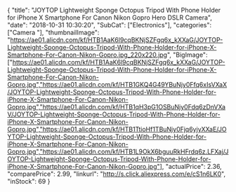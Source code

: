 {
	"title": "JOYTOP  Lightweight Sponge Octopus Tripod With Phone Holder for iPhone X Smartphone For Canon Nikon Gopro Hero DSLR Camera",
	"date": "2018-10-31 10:30:20",
	"SubCat": ["Electronics"],
	"categories": ["Camera "],
	"thumbnailImage": "https://ae01.alicdn.com/kf/HTB1AaK6l9cqBKNjSZFgq6x_kXXaG/JOYTOP-Lightweight-Sponge-Octopus-Tripod-With-Phone-Holder-for-iPhone-X-Smartphone-For-Canon-Nikon-Gopro.jpg_220x220.jpg",
	"BigImage": ["https://ae01.alicdn.com/kf/HTB1AaK6l9cqBKNjSZFgq6x_kXXaG/JOYTOP-Lightweight-Sponge-Octopus-Tripod-With-Phone-Holder-for-iPhone-X-Smartphone-For-Canon-Nikon-Gopro.jpg","https://ae01.alicdn.com/kf/HTB1GKQ4G49YBuNjy0Ffq6xIsVXaX/JOYTOP-Lightweight-Sponge-Octopus-Tripod-With-Phone-Holder-for-iPhone-X-Smartphone-For-Canon-Nikon-Gopro.jpg","https://ae01.alicdn.com/kf/HTB1qH3pG1OSBuNjy0Fdq6zDnVXaV/JOYTOP-Lightweight-Sponge-Octopus-Tripod-With-Phone-Holder-for-iPhone-X-Smartphone-For-Canon-Nikon-Gopro.jpg","https://ae01.alicdn.com/kf/HTB1TtioHf1TBuNjy0Fjq6yjyXXaE/JOYTOP-Lightweight-Sponge-Octopus-Tripod-With-Phone-Holder-for-iPhone-X-Smartphone-For-Canon-Nikon-Gopro.jpg","https://ae01.alicdn.com/kf/HTB1L9OkX6bguuRkHFrdq6z.LFXaj/JOYTOP-Lightweight-Sponge-Octopus-Tripod-With-Phone-Holder-for-iPhone-X-Smartphone-For-Canon-Nikon-Gopro.jpg"],
	"actualPrice": 2.36,
	"comparePrice": 2.99,
	"linkurl": "http://s.click.aliexpress.com/e/cS1n6LK0",
	"inStock": 69
}
